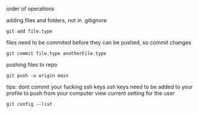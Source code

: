 order of operations

adding files and folders, not in .gitignore

	git add file.type

files need to be commited before they can be pushed, so commit changes 

	git commit file.type anotherFile.type

pushing files to repo 

	git push -u origin main



tips: 
dont commit your fucking ssh keys 
ssh keys need to be added to your profile to push from your computer 
view current setting for the user 

	git config --list

